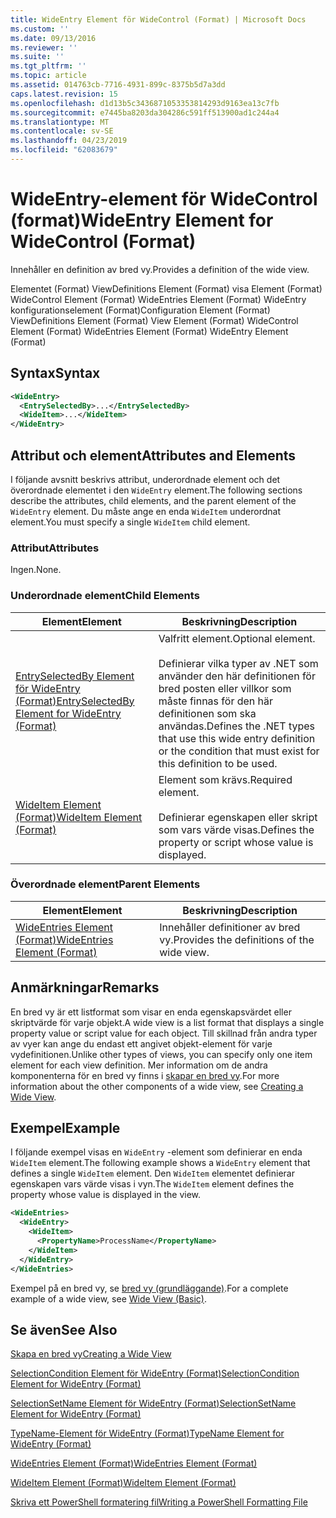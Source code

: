 ```yaml
---
title: WideEntry Element för WideControl (Format) | Microsoft Docs
ms.custom: ''
ms.date: 09/13/2016
ms.reviewer: ''
ms.suite: ''
ms.tgt_pltfrm: ''
ms.topic: article
ms.assetid: 014763cb-7716-4931-899c-8375b5d7a3dd
caps.latest.revision: 15
ms.openlocfilehash: d1d13b5c3436871053353814293d9163ea13c7fb
ms.sourcegitcommit: e7445ba8203da304286c591ff513900ad1c244a4
ms.translationtype: MT
ms.contentlocale: sv-SE
ms.lasthandoff: 04/23/2019
ms.locfileid: "62083679"
---
```

# <a name="wideentry-element-for-widecontrol-format"></a><span data-ttu-id="486ae-102">WideEntry-element för WideControl (format)</span><span class="sxs-lookup"><span data-stu-id="486ae-102">WideEntry Element for WideControl (Format)</span></span>

<span data-ttu-id="486ae-103">Innehåller en definition av bred vy.</span><span class="sxs-lookup"><span data-stu-id="486ae-103">Provides a definition of the wide view.</span></span>

<span data-ttu-id="486ae-104">Elementet (Format) ViewDefinitions Element (Format) visa Element (Format) WideControl Element (Format) WideEntries Element (Format) WideEntry konfigurationselement (Format)</span><span class="sxs-lookup"><span data-stu-id="486ae-104">Configuration Element (Format) ViewDefinitions Element (Format) View Element (Format) WideControl Element (Format) WideEntries Element (Format) WideEntry Element (Format)</span></span>

## <a name="syntax"></a><span data-ttu-id="486ae-105">Syntax</span><span class="sxs-lookup"><span data-stu-id="486ae-105">Syntax</span></span>

```xml
<WideEntry>
  <EntrySelectedBy>...</EntrySelectedBy>
  <WideItem>...</WideItem>
</WideEntry>
```

## <a name="attributes-and-elements"></a><span data-ttu-id="486ae-106">Attribut och element</span><span class="sxs-lookup"><span data-stu-id="486ae-106">Attributes and Elements</span></span>

<span data-ttu-id="486ae-107">I följande avsnitt beskrivs attribut, underordnade element och det överordnade elementet i den `WideEntry` element.</span><span class="sxs-lookup"><span data-stu-id="486ae-107">The following sections describe the attributes, child elements, and the parent element of the `WideEntry` element.</span></span> <span data-ttu-id="486ae-108">Du måste ange en enda `WideItem` underordnat element.</span><span class="sxs-lookup"><span data-stu-id="486ae-108">You must specify a single `WideItem` child element.</span></span>

### <a name="attributes"></a><span data-ttu-id="486ae-109">Attribut</span><span class="sxs-lookup"><span data-stu-id="486ae-109">Attributes</span></span>

<span data-ttu-id="486ae-110">Ingen.</span><span class="sxs-lookup"><span data-stu-id="486ae-110">None.</span></span>

### <a name="child-elements"></a><span data-ttu-id="486ae-111">Underordnade element</span><span class="sxs-lookup"><span data-stu-id="486ae-111">Child Elements</span></span>

|<span data-ttu-id="486ae-112">Element</span><span class="sxs-lookup"><span data-stu-id="486ae-112">Element</span></span>|<span data-ttu-id="486ae-113">Beskrivning</span><span class="sxs-lookup"><span data-stu-id="486ae-113">Description</span></span>|
|-------------|-----------------|
|[<span data-ttu-id="486ae-114">EntrySelectedBy Element för WideEntry (Format)</span><span class="sxs-lookup"><span data-stu-id="486ae-114">EntrySelectedBy Element for WideEntry (Format)</span></span>](./entryselectedby-element-for-wideentry-format.md)|<span data-ttu-id="486ae-115">Valfritt element.</span><span class="sxs-lookup"><span data-stu-id="486ae-115">Optional element.</span></span><br /><br /> <span data-ttu-id="486ae-116">Definierar vilka typer av .NET som använder den här definitionen för bred posten eller villkor som måste finnas för den här definitionen som ska användas.</span><span class="sxs-lookup"><span data-stu-id="486ae-116">Defines the .NET types that use this wide entry definition or the condition that must exist for this definition to be used.</span></span>|
|[<span data-ttu-id="486ae-117">WideItem Element (Format)</span><span class="sxs-lookup"><span data-stu-id="486ae-117">WideItem Element (Format)</span></span>](./wideitem-element-for-widecontrol-format.md)|<span data-ttu-id="486ae-118">Element som krävs.</span><span class="sxs-lookup"><span data-stu-id="486ae-118">Required element.</span></span><br /><br /> <span data-ttu-id="486ae-119">Definierar egenskapen eller skript som vars värde visas.</span><span class="sxs-lookup"><span data-stu-id="486ae-119">Defines the property or script whose value is displayed.</span></span>|

### <a name="parent-elements"></a><span data-ttu-id="486ae-120">Överordnade element</span><span class="sxs-lookup"><span data-stu-id="486ae-120">Parent Elements</span></span>

|<span data-ttu-id="486ae-121">Element</span><span class="sxs-lookup"><span data-stu-id="486ae-121">Element</span></span>|<span data-ttu-id="486ae-122">Beskrivning</span><span class="sxs-lookup"><span data-stu-id="486ae-122">Description</span></span>|
|-------------|-----------------|
|[<span data-ttu-id="486ae-123">WideEntries Element (Format)</span><span class="sxs-lookup"><span data-stu-id="486ae-123">WideEntries Element (Format)</span></span>](./wideentries-element-for-widecontrol-format.md)|<span data-ttu-id="486ae-124">Innehåller definitioner av bred vy.</span><span class="sxs-lookup"><span data-stu-id="486ae-124">Provides the definitions of the wide view.</span></span>|

## <a name="remarks"></a><span data-ttu-id="486ae-125">Anmärkningar</span><span class="sxs-lookup"><span data-stu-id="486ae-125">Remarks</span></span>

<span data-ttu-id="486ae-126">En bred vy är ett listformat som visar en enda egenskapsvärdet eller skriptvärde för varje objekt.</span><span class="sxs-lookup"><span data-stu-id="486ae-126">A wide view is a list format that displays a single property value or script value for each object.</span></span> <span data-ttu-id="486ae-127">Till skillnad från andra typer av vyer kan ange du endast ett angivet objekt-element för varje vydefinitionen.</span><span class="sxs-lookup"><span data-stu-id="486ae-127">Unlike other types of views, you can specify only one item element for each view definition.</span></span> <span data-ttu-id="486ae-128">Mer information om de andra komponenterna för en bred vy finns i [skapar en bred vy](./creating-a-wide-view.md).</span><span class="sxs-lookup"><span data-stu-id="486ae-128">For more information about the other components of a wide view, see [Creating a Wide View](./creating-a-wide-view.md).</span></span>

## <a name="example"></a><span data-ttu-id="486ae-129">Exempel</span><span class="sxs-lookup"><span data-stu-id="486ae-129">Example</span></span>

<span data-ttu-id="486ae-130">I följande exempel visas en `WideEntry` -element som definierar en enda `WideItem` element.</span><span class="sxs-lookup"><span data-stu-id="486ae-130">The following example shows a `WideEntry` element that defines a single `WideItem` element.</span></span> <span data-ttu-id="486ae-131">Den `WideItem` elementet definierar egenskapen vars värde visas i vyn.</span><span class="sxs-lookup"><span data-stu-id="486ae-131">The `WideItem` element defines the property whose value is displayed in the view.</span></span>

```xml
<WideEntries>
  <WideEntry>
    <WideItem>
      <PropertyName>ProcessName</PropertyName>
    </WideItem>
  </WideEntry>
</WideEntries>

```

<span data-ttu-id="486ae-132">Exempel på en bred vy, se [bred vy (grundläggande)](./wide-view-basic.md).</span><span class="sxs-lookup"><span data-stu-id="486ae-132">For a complete example of a wide view, see [Wide View (Basic)](./wide-view-basic.md).</span></span>

## <a name="see-also"></a><span data-ttu-id="486ae-133">Se även</span><span class="sxs-lookup"><span data-stu-id="486ae-133">See Also</span></span>

[<span data-ttu-id="486ae-134">Skapa en bred vy</span><span class="sxs-lookup"><span data-stu-id="486ae-134">Creating a Wide View</span></span>](./creating-a-wide-view.md)

[<span data-ttu-id="486ae-135">SelectionCondition Element för WideEntry (Format)</span><span class="sxs-lookup"><span data-stu-id="486ae-135">SelectionCondition Element for WideEntry (Format)</span></span>](./selectioncondition-element-for-entryselectedby-for-widecontrol-format.md)

[<span data-ttu-id="486ae-136">SelectionSetName Element för WideEntry (Format)</span><span class="sxs-lookup"><span data-stu-id="486ae-136">SelectionSetName Element for WideEntry (Format)</span></span>](./selectionsetname-element-for-entryselectedby-for-widecontrol-format.md)

[<span data-ttu-id="486ae-137">TypeName-Element för WideEntry (Format)</span><span class="sxs-lookup"><span data-stu-id="486ae-137">TypeName Element for WideEntry (Format)</span></span>](./typename-element-for-entryselectedby-for-wideentry-format.md)

[<span data-ttu-id="486ae-138">WideEntries Element (Format)</span><span class="sxs-lookup"><span data-stu-id="486ae-138">WideEntries Element (Format)</span></span>](./wideentries-element-for-widecontrol-format.md)

[<span data-ttu-id="486ae-139">WideItem Element (Format)</span><span class="sxs-lookup"><span data-stu-id="486ae-139">WideItem Element (Format)</span></span>](./wideitem-element-for-widecontrol-format.md)

[<span data-ttu-id="486ae-140">Skriva ett PowerShell formatering fil</span><span class="sxs-lookup"><span data-stu-id="486ae-140">Writing a PowerShell Formatting File</span></span>](./writing-a-powershell-formatting-file.md)
